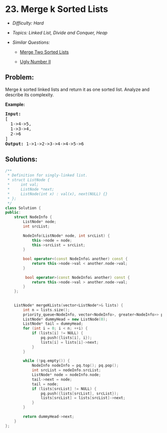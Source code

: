 # 23. Merge k Sorted Lists

* *Difficulty: Hard*

* *Topics: Linked List, Divide and Conquer, Heap*

* *Similar Questions:*

  * [Merge Two Sorted Lists](merge-two-sorted-lists.md)

  * [Ugly Number II](ugly-number-ii.md)

## Problem:

<p>Merge <em>k</em> sorted linked lists and return it as one sorted list. Analyze and describe its complexity.</p>

<p><strong>Example:</strong></p>

<pre>
<strong>Input:</strong>
[
&nbsp; 1-&gt;4-&gt;5,
&nbsp; 1-&gt;3-&gt;4,
&nbsp; 2-&gt;6
]
<strong>Output:</strong> 1-&gt;1-&gt;2-&gt;3-&gt;4-&gt;4-&gt;5-&gt;6
</pre>

## Solutions:

```c++
/**
 * Definition for singly-linked list.
 * struct ListNode {
 *     int val;
 *     ListNode *next;
 *     ListNode(int x) : val(x), next(NULL) {}
 * };
 */
class Solution {
public:
    struct NodeInfo {
        ListNode* node;
        int srcList;
        
        NodeInfo(ListNode* node, int srcList) {
            this->node = node;
            this->srcList = srcList;
        }
        
        bool operator<(const NodeInfo& another) const {
            return this->node->val < another.node->val;
        }
        
         bool operator>(const NodeInfo& another) const {
            return this->node->val > another.node->val;
        }
    };
    
    
    ListNode* mergeKLists(vector<ListNode*>& lists) {
        int n = lists.size();
        priority_queue<NodeInfo, vector<NodeInfo>, greater<NodeInfo>> pq;
        ListNode* dummyHead = new ListNode(0);
        ListNode* tail = dummyHead;
        for (int i = 0; i < n; ++i) {
            if (lists[i] != NULL) {
                pq.push({lists[i], i});
                lists[i] = lists[i]->next;
            }
        }
        
        while (!pq.empty()) {
            NodeInfo nodeInfo = pq.top(); pq.pop();
            int srcList = nodeInfo.srcList;
            ListNode* node = nodeInfo.node;
            tail->next = node;
            tail = node;
            if (lists[srcList] != NULL) {
                pq.push({lists[srcList], srcList});
                lists[srcList] = lists[srcList]->next;
            }
        }
        
        return dummyHead->next;
    }
};
```
